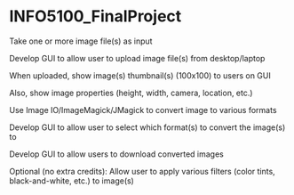 # INFO5100_FinalProject
Take one or more image file(s) as input

Develop GUI to allow user to upload image file(s) from desktop/laptop

When uploaded, show image(s) thumbnail(s) (100x100) to users on GUI

Also, show image properties (height, width, camera, location, etc.)

Use Image IO/ImageMagick/JMagick to convert image to various formats

Develop GUI to allow user to select which format(s) to convert the image(s) to

Develop GUI to allow users to download converted images

Optional (no extra credits): Allow user to apply various filters (color tints, black-and-white, etc.) to image(s)
